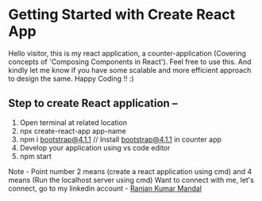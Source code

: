 # Getting Started with Create React App

Hello visitor, this is my react application, a counter-application (Covering concepts of 'Composing Components in React'). Feel free to use this. And kindly let me know if you have some scalable and more efficient approach to design the same. Happy Coding !! :)

## Step to create React application –

1. Open terminal at related location
2. npx create-react-app app-name
3. npm i bootstrap@4.1.1 // Install bootstrap@4.1.1 in counter app
4. Develop your application using vs code editor
5. npm start

Note - Point number 2 means (create a react application using cmd) and 4 means (Run the localhost server using cmd)
Want to connect with me, let's connect, go to my linkedin account - [Ranjan Kumar Mandal](https://www.linkedin.com/in/ranjan-kumar-m-818367158/)
